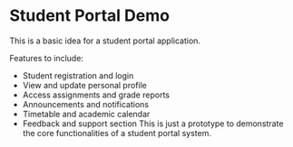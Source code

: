 # Student Portal Demo

This is a basic idea for a student portal application.

Features to include:
- Student registration and login
- View and update personal profile
- Access assignments and grade reports
- Announcements and notifications
- Timetable and academic calendar
- Feedback and support section
  This is just a prototype to demonstrate the core functionalities of a student portal system.


